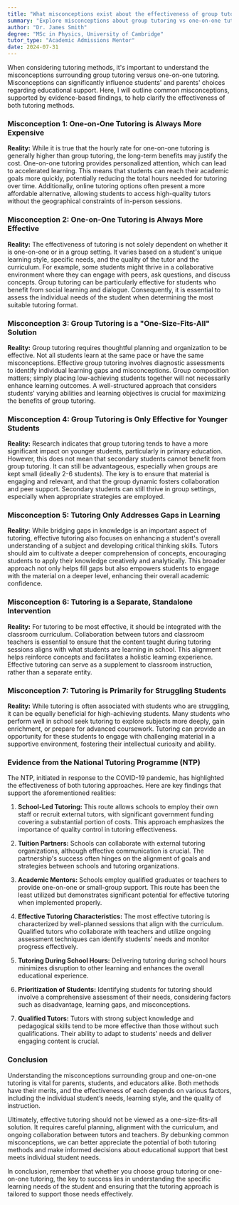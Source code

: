 ```yaml
---
title: "What misconceptions exist about the effectiveness of group tutoring versus one-on-one tutoring?"
summary: "Explore misconceptions about group tutoring vs one-on-one tutoring, highlighting effectiveness, costs, and long-term benefits for students."
author: "Dr. James Smith"
degree: "MSc in Physics, University of Cambridge"
tutor_type: "Academic Admissions Mentor"
date: 2024-07-31
---
```


When considering tutoring methods, it's important to understand the misconceptions surrounding group tutoring versus one-on-one tutoring. Misconceptions can significantly influence students' and parents' choices regarding educational support. Here, I will outline common misconceptions, supported by evidence-based findings, to help clarify the effectiveness of both tutoring methods.

### Misconception 1: One-on-One Tutoring is Always More Expensive

**Reality:** While it is true that the hourly rate for one-on-one tutoring is generally higher than group tutoring, the long-term benefits may justify the cost. One-on-one tutoring provides personalized attention, which can lead to accelerated learning. This means that students can reach their academic goals more quickly, potentially reducing the total hours needed for tutoring over time. Additionally, online tutoring options often present a more affordable alternative, allowing students to access high-quality tutors without the geographical constraints of in-person sessions. 

### Misconception 2: One-on-One Tutoring is Always More Effective

**Reality:** The effectiveness of tutoring is not solely dependent on whether it is one-on-one or in a group setting. It varies based on a student's unique learning style, specific needs, and the quality of the tutor and the curriculum. For example, some students might thrive in a collaborative environment where they can engage with peers, ask questions, and discuss concepts. Group tutoring can be particularly effective for students who benefit from social learning and dialogue. Consequently, it is essential to assess the individual needs of the student when determining the most suitable tutoring format.

### Misconception 3: Group Tutoring is a "One-Size-Fits-All" Solution

**Reality:** Group tutoring requires thoughtful planning and organization to be effective. Not all students learn at the same pace or have the same misconceptions. Effective group tutoring involves diagnostic assessments to identify individual learning gaps and misconceptions. Group composition matters; simply placing low-achieving students together will not necessarily enhance learning outcomes. A well-structured approach that considers students' varying abilities and learning objectives is crucial for maximizing the benefits of group tutoring.

### Misconception 4: Group Tutoring is Only Effective for Younger Students

**Reality:** Research indicates that group tutoring tends to have a more significant impact on younger students, particularly in primary education. However, this does not mean that secondary students cannot benefit from group tutoring. It can still be advantageous, especially when groups are kept small (ideally 2-6 students). The key is to ensure that material is engaging and relevant, and that the group dynamic fosters collaboration and peer support. Secondary students can still thrive in group settings, especially when appropriate strategies are employed.

### Misconception 5: Tutoring Only Addresses Gaps in Learning

**Reality:** While bridging gaps in knowledge is an important aspect of tutoring, effective tutoring also focuses on enhancing a student's overall understanding of a subject and developing critical thinking skills. Tutors should aim to cultivate a deeper comprehension of concepts, encouraging students to apply their knowledge creatively and analytically. This broader approach not only helps fill gaps but also empowers students to engage with the material on a deeper level, enhancing their overall academic confidence.

### Misconception 6: Tutoring is a Separate, Standalone Intervention

**Reality:** For tutoring to be most effective, it should be integrated with the classroom curriculum. Collaboration between tutors and classroom teachers is essential to ensure that the content taught during tutoring sessions aligns with what students are learning in school. This alignment helps reinforce concepts and facilitates a holistic learning experience. Effective tutoring can serve as a supplement to classroom instruction, rather than a separate entity.

### Misconception 7: Tutoring is Primarily for Struggling Students

**Reality:** While tutoring is often associated with students who are struggling, it can be equally beneficial for high-achieving students. Many students who perform well in school seek tutoring to explore subjects more deeply, gain enrichment, or prepare for advanced coursework. Tutoring can provide an opportunity for these students to engage with challenging material in a supportive environment, fostering their intellectual curiosity and ability.

### Evidence from the National Tutoring Programme (NTP)

The NTP, initiated in response to the COVID-19 pandemic, has highlighted the effectiveness of both tutoring approaches. Here are key findings that support the aforementioned realities:

1. **School-Led Tutoring:** This route allows schools to employ their own staff or recruit external tutors, with significant government funding covering a substantial portion of costs. This approach emphasizes the importance of quality control in tutoring effectiveness.

2. **Tuition Partners:** Schools can collaborate with external tutoring organizations, although effective communication is crucial. The partnership's success often hinges on the alignment of goals and strategies between schools and tutoring organizations.

3. **Academic Mentors:** Schools employ qualified graduates or teachers to provide one-on-one or small-group support. This route has been the least utilized but demonstrates significant potential for effective tutoring when implemented properly.

4. **Effective Tutoring Characteristics:** The most effective tutoring is characterized by well-planned sessions that align with the curriculum. Qualified tutors who collaborate with teachers and utilize ongoing assessment techniques can identify students' needs and monitor progress effectively.

5. **Tutoring During School Hours:** Delivering tutoring during school hours minimizes disruption to other learning and enhances the overall educational experience.

6. **Prioritization of Students:** Identifying students for tutoring should involve a comprehensive assessment of their needs, considering factors such as disadvantage, learning gaps, and misconceptions.

7. **Qualified Tutors:** Tutors with strong subject knowledge and pedagogical skills tend to be more effective than those without such qualifications. Their ability to adapt to students' needs and deliver engaging content is crucial.

### Conclusion

Understanding the misconceptions surrounding group and one-on-one tutoring is vital for parents, students, and educators alike. Both methods have their merits, and the effectiveness of each depends on various factors, including the individual student’s needs, learning style, and the quality of instruction. 

Ultimately, effective tutoring should not be viewed as a one-size-fits-all solution. It requires careful planning, alignment with the curriculum, and ongoing collaboration between tutors and teachers. By debunking common misconceptions, we can better appreciate the potential of both tutoring methods and make informed decisions about educational support that best meets individual student needs. 

In conclusion, remember that whether you choose group tutoring or one-on-one tutoring, the key to success lies in understanding the specific learning needs of the student and ensuring that the tutoring approach is tailored to support those needs effectively.
    